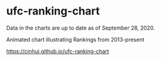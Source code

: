 # ufc-ranking-chart

Data in the charts are up to date as of September 28, 2020.

Animated chart illustrating Rankings from 2013-present

https://cinhui.github.io/ufc-ranking-chart
